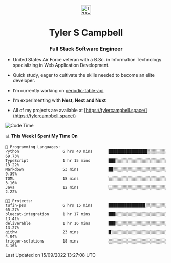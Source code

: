 <p align="center">
<a href="https://www.linkedin.com/in/t36campbell" target="blank"><img align="center" src="https://ik.imagekit.io/t36campbell/Portfolio/linkedin.png.original_m8bbGgPh6.png" alt="t36campbell" height="30" width="30" /></a>
</p>
<h1 align="center">Tyler S Campbell</h1>
<h3 align="center">Full Stack Software Engineer</h3>

* United States Air Force veteran with a B.Sc. in Information Technology specializing in Web Application Development. 

* Quick study, eager to cultivate the skills needed to become an elite developer.

* I’m currently working on [periodic-table-api](https://github.com/t36campbell/periodic-table-api)

* I’m experimenting with **Nest, Next and Nuxt**

* All of my projects are available at [https://tylercampbell.space/](https://tylercampbell.space/)

<!--START_SECTION:waka-->
![Code Time](http://img.shields.io/badge/Code%20Time-1%2C794%20hrs%2011%20mins-blue)

📊 **This Week I Spent My Time On** 

```text
💬 Programming Languages: 
Python                   6 hrs 40 mins       █████████████████░░░░░░░░   69.73% 
TypeScript               1 hr 15 mins        ███░░░░░░░░░░░░░░░░░░░░░░   13.22% 
Markdown                 53 mins             ██░░░░░░░░░░░░░░░░░░░░░░░   9.39% 
TOML                     18 mins             ░░░░░░░░░░░░░░░░░░░░░░░░░   3.16% 
Java                     12 mins             ░░░░░░░░░░░░░░░░░░░░░░░░░   2.22%

🐱‍💻 Projects: 
tufin-pss                6 hrs 15 mins       ████████████████░░░░░░░░░   65.27% 
bluecat-integration      1 hr 17 mins        ███░░░░░░░░░░░░░░░░░░░░░░   13.41% 
deliverable              1 hr 16 mins        ███░░░░░░░░░░░░░░░░░░░░░░   13.27% 
githw                    23 mins             █░░░░░░░░░░░░░░░░░░░░░░░░   4.04% 
trigger-solutions        18 mins             ░░░░░░░░░░░░░░░░░░░░░░░░░   3.16%

```


 Last Updated on 15/09/2022 13:27:08 UTC
<!--END_SECTION:waka-->

